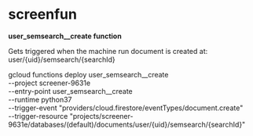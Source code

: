 # screenfun



**user_semsearch__create function**

Gets triggered when the machine run document is created at:
  user/{uid}/semsearch/{searchId}

gcloud functions deploy user_semsearch__create \
  --project screener-9631e \
  --entry-point user_semsearch__create \
  --runtime python37 \
  --trigger-event "providers/cloud.firestore/eventTypes/document.create" \
  --trigger-resource "projects/screener-9631e/databases/(default)/documents/user/{uid}/semsearch/{searchId}"

